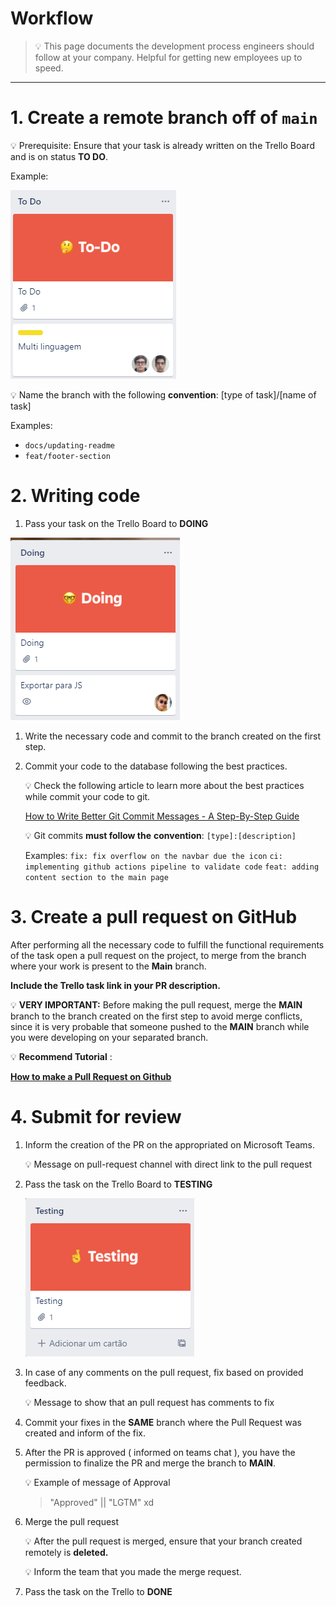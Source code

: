 # Workflow

> 💡 This page documents the development process engineers should follow at your company. Helpful for getting new employees up to speed.

---

# 1. Create a remote branch off of `main`

💡 Prerequisite:
Ensure that your task is already written on the Trello Board and is on status **TO DO**.

Example:

![Todo](./images/todo.png)

💡 Name the branch with the following **convention**: [type of task]/[name of task]

Examples:

- `docs/updating-readme`
- `feat/footer-section`

# 2. Writing code

1. Pass your task on the Trello Board to **DOING**

![Doing](./images/doing.png)

1. Write the necessary code and commit to the branch created on the first step.
2. Commit your code to the database following the best practices.

   💡 Check the following article to learn more about the best practices while commit your code to git.

   [How to Write Better Git Commit Messages - A Step-By-Step Guide](https://www.freecodecamp.org/news/how-to-write-better-git-commit-messages/)

   💡 Git commits **must follow the** **convention**:
   `[type]:[description]`

   Examples:
   `fix: fix overflow on the navbar due the icon`
   `ci: implementing github actions pipeline to validate code`
   `feat: adding content section to the main page`

# 3. Create a pull request on GitHub

After performing all the necessary code to fulfill the functional requirements of the task open a pull request on the project, to merge from the branch where your work is present to the **Main** branch.

**Include the Trello task link in your PR description.**

💡 **VERY IMPORTANT:** Before making the pull request, merge the **MAIN** branch to the branch created on the first step to avoid merge conflicts, since it is very probable that someone pushed to the **MAIN** branch while you were developing on your separated branch.

💡 **Recommend Tutorial** :

[**How to make a Pull Request on Github**](https://www.youtube.com/watch?v=8lGpZkjnkt4)

# 4. Submit for review

1. Inform the creation of the PR on the appropriated on Microsoft Teams.

   💡 Message on pull-request channel with direct link to the pull request

2. Pass the task on the Trello Board to **TESTING**

   ![Untitled](./images/testing.png)

3. In case of any comments on the pull request, fix based on provided feedback.

   💡 Message to show that an pull request has comments to fix

4. Commit your fixes in the **SAME** branch where the Pull Request was created and inform of the fix.

5. After the PR is approved ( informed on teams chat ), you have the permission to finalize the PR and merge the branch to **MAIN**.

   💡 Example of message of Approval

   > "Approved" || "LGTM" xd

6. Merge the pull request

   💡 After the pull request is merged, ensure that your branch created remotely is **deleted.**

   💡 Inform the team that you made the merge request.

7. Pass the task on the Trello to **DONE**

